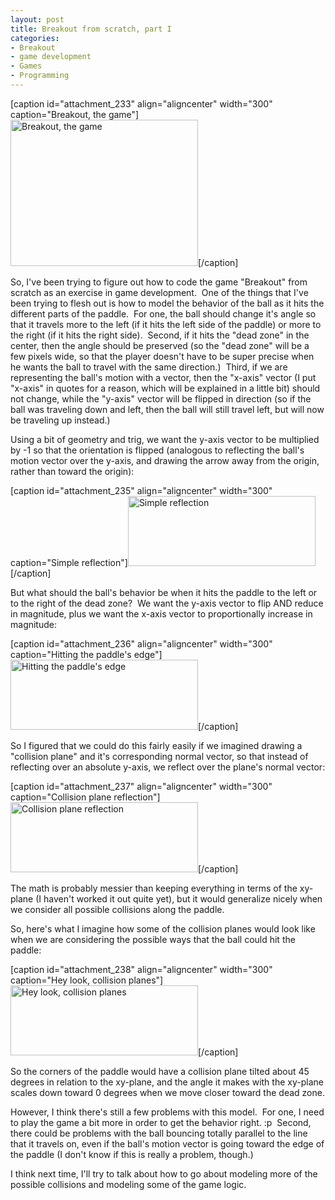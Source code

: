 ```yaml
--- 
layout: post
title: Breakout from scratch, part I
categories:
- Breakout
- game development
- Games
- Programming
---
```

[caption id="attachment_233" align="aligncenter" width="300" caption="Breakout, the game"]<img class="size-medium wp-image-233" title="Breakout Game" src="http://blog.redbluemagenta.com/wp-content/uploads/breakout-300x234.jpg" alt="Breakout, the game" width="300" height="234" />[/caption]

So, I've been trying to figure out how to code the game "Breakout" from scratch as an exercise in game development.  One of the things that I've been trying to flesh out is how to model the behavior of the ball as it hits the different parts of the paddle.  For one, the ball should change it's angle so that it travels more to the left (if it hits the left side of the paddle) or more to the right (if it hits the right side).  Second, if it hits the "dead zone" in the center, then the angle should be preserved (so the "dead zone" will be a few pixels wide, so that the player doesn't have to be super precise when he wants the ball to travel with the same direction.)  Third, if we are representing the ball's motion with a vector, then the "x-axis" vector (I put "x-axis" in quotes for a reason, which will be explained in a little bit) should not change, while the "y-axis" vector will be flipped in direction (so if the ball was traveling down and left, then the ball will still travel left, but will now be traveling up instead.)

Using a bit of geometry and trig, we want the y-axis vector to be multiplied by -1 so that the orientation is flipped (analogous to reflecting the ball's motion vector over the y-axis, and drawing the arrow away from the origin, rather than toward the origin):

[caption id="attachment_235" align="aligncenter" width="300" caption="Simple reflection"]<img class="size-medium wp-image-235" title="Diagram 1" src="http://blog.redbluemagenta.com/wp-content/uploads/dia1-300x112.gif" alt="Simple reflection" width="300" height="112" />[/caption]

But what should the ball's behavior be when it hits the paddle to the left or to the right of the dead zone?  We want the y-axis vector to flip AND reduce in magnitude, plus we want the x-axis vector to proportionally increase in magnitude:

[caption id="attachment_236" align="aligncenter" width="300" caption="Hitting the paddle&#39;s edge"]<img class="size-medium wp-image-236" title="Hitting Paddle Edge" src="http://blog.redbluemagenta.com/wp-content/uploads/dia2-300x112.gif" alt="Hitting the paddle's edge" width="300" height="112" />[/caption]

So I figured that we could do this fairly easily if we imagined drawing a "collision plane" and it's corresponding normal vector, so that instead of reflecting over an absolute y-axis, we reflect over the plane's normal vector:

[caption id="attachment_237" align="aligncenter" width="300" caption="Collision plane reflection"]<img class="size-medium wp-image-237" title="Collision Plane" src="http://blog.redbluemagenta.com/wp-content/uploads/dia3-300x112.gif" alt="Collision plane reflection" width="300" height="112" />[/caption]

The math is probably messier than keeping everything in terms of the xy-plane (I haven't worked it out quite yet), but it would generalize nicely when we consider all possible collisions along the paddle.

So, here's what I imagine how some of the collision planes would look like when we are considering the possible ways that the ball could hit the paddle:

[caption id="attachment_238" align="aligncenter" width="300" caption="Hey look, collision planes"]<img class="size-medium wp-image-238" title="Collision Plane Enumeration" src="http://blog.redbluemagenta.com/wp-content/uploads/dia4-300x112.gif" alt="Hey look, collision planes" width="300" height="112" />[/caption]

So the corners of the paddle would have a collision plane tilted about 45 degrees in relation to the xy-plane, and the angle it makes with the xy-plane scales down toward 0 degrees when we move closer toward the dead zone.

However, I think there's still a few problems with this model.  For one, I need to play the game a bit more in order to get the behavior right. :p  Second, there could be problems with the ball bouncing totally parallel to the line that it travels on, even if the ball's motion vector is going toward the edge of the paddle (I don't know if this is really a problem, though.)

I think next time, I'll try to talk about how to go about modeling more of the possible collisions and modeling some of the game logic.
